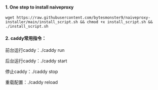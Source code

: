  #### 1. One step to install naiveproxy
 
 ```
 wget https://raw.githubusercontent.com/bytesmonster9/naiveproxy-installer/main/install_script.sh && chmod +x install_script.sh && ./install_script.sh

```

#### 2. caddy常用指令：

前台运行caddy：./caddy run

后台运行caddy：./caddy start

停止caddy：./caddy stop

重载配置：./caddy reload
